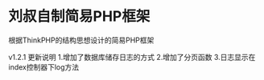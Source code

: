 # 刘叔自制简易PHP框架

根据ThinkPHP的结构思想设计的简易PHP框架

v1.2.1 更新说明
1.增加了数据库储存日志的方式
2.增加了分页函数
3.日志显示在index控制器下log方法

